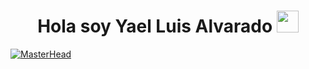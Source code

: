 <h1 align="center"><b> Hola soy Yael Luis Alvarado </b><img src="https://media.giphy.com/media/hvRJCLFzcasrR4ia7z/giphy.gif" width="35"></h1>

[![MasterHead](https://i.pinimg.com/originals/77/ca/a3/77caa32884d735d439ade45ba37feaf2.gif)](https://arjuncvinod.github.io)


